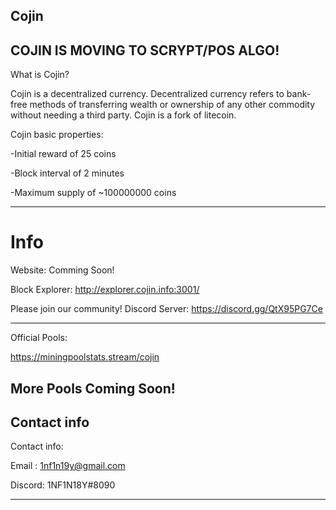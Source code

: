 Cojin
---------------------------------------------------------------------------------------------------------------------------------------------------------------------------------
COJIN IS MOVING TO SCRYPT/POS ALGO! 
-----------------
What is Cojin?

Cojin is a decentralized currency. Decentralized currency refers to bank-free methods of transferring wealth or ownership of any other commodity without needing a third party. Cojin is a fork of litecoin.

Cojin basic properties:

-Initial reward of 25 coins

-Block interval of 2 minutes

-Maximum supply of ~100000000 coins

-----------------------------------------------------------------------------------------------------------------------------------------------------------------------------------
Info
====
Website: Comming Soon!

Block Explorer: http://explorer.cojin.info:3001/

Please join our community!
Discord Server: https://discord.gg/QtX95PG7Ce

---------------
Official Pools:

https://miningpoolstats.stream/cojin

More Pools Coming Soon!
------------------------------------------------------------------------
Contact info
-------
Contact info:

Email : 1nf1n19y@gmail.com

Discord: 1NF1N18Y#8090

---------------




